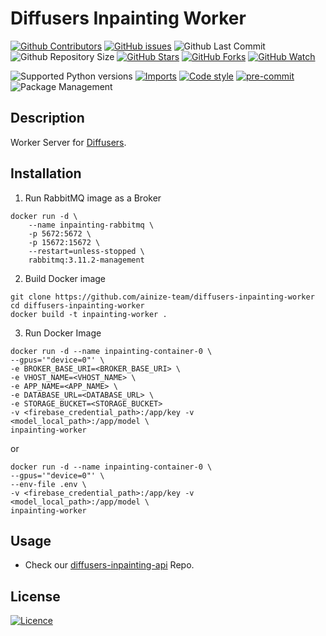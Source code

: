 # Diffusers Inpainting Worker

[![Github Contributors](https://img.shields.io/github/contributors/ainize-team/diffusers-inpainting-worker)](https://github.com/badges/ainize-team/diffusers-inpainting-worker/contributors)
[![GitHub issues](https://img.shields.io/github/issues/ainize-team/diffusers-inpainting-worker.svg)](https://github.com/ainize-team/diffusers-inpainting-worker/issues)
![Github Last Commit](https://img.shields.io/github/last-commit/ainize-team/diffusers-inpainting-worker)
![Github Repository Size](https://img.shields.io/github/repo-size/ainize-team/diffusers-inpainting-worker)
[![GitHub Stars](https://img.shields.io/github/stars/ainize-team/diffusers-inpainting-worker.svg)](https://github.com/ainize-team/diffusers-inpainting-worker/stargazers)
[![GitHub Forks](https://img.shields.io/github/forks/ainize-team/diffusers-inpainting-worker.svg)](https://github.com/ainize-team/diffusers-inpainting-worker/network/members)
[![GitHub Watch](https://img.shields.io/github/watchers/ainize-team/diffusers-inpainting-worker.svg)](https://github.com/ainize-team/diffusers-inpainting-worker/watchers)

![Supported Python versions](https://img.shields.io/badge/python-3.9-brightgreen)
[![Imports](https://img.shields.io/badge/imports-isort-brightgreen)](https://pycqa.github.io/isort/)
[![Code style](https://img.shields.io/badge/code%20style-black-black)](https://black.readthedocs.io/en/stable/)
[![pre-commit](https://img.shields.io/badge/pre--commit-enabled-brightgreen?logo=pre-commit)](https://pre-commit.com/)
![Package Management](https://img.shields.io/badge/package%20management-mamba-black)

## Description
Worker Server for [Diffusers](https://huggingface.co/docs/diffusers/index).

## Installation
1. Run RabbitMQ image as a Broker
```
docker run -d \
    --name inpainting-rabbitmq \
    -p 5672:5672 \
    -p 15672:15672 \
    --restart=unless-stopped \
    rabbitmq:3.11.2-management
```

2. Build Docker image
```
git clone https://github.com/ainize-team/diffusers-inpainting-worker
cd diffusers-inpainting-worker
docker build -t inpainting-worker .
```
3. Run Docker Image
```
docker run -d --name inpainting-container-0 \
--gpus='"device=0"' \
-e BROKER_BASE_URI=<BROKER_BASE_URI> \
-e VHOST_NAME=<VHOST_NAME> \
-e APP_NAME=<APP_NAME> \
-e DATABASE_URL=<DATABASE_URL> \
-e STORAGE_BUCKET=<STORAGE_BUCKET>
-v <firebase_credential_path>:/app/key -v <model_local_path>:/app/model \
inpainting-worker
```

or

```
docker run -d --name inpainting-container-0 \
--gpus='"device=0"' \
--env-file .env \
-v <firebase_credential_path>:/app/key -v <model_local_path>:/app/model \
inpainting-worker
```
## Usage
* Check our [diffusers-inpainting-api](https://github.com/ainize-team/diffusers-inpainting-api) Repo.

## License

[![Licence](https://img.shields.io/github/license/ainize-team/diffusers-inpainting-worker.svg)](./LICENSE)